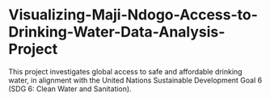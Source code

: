 # Visualizing-Maji-Ndogo-Access-to-Drinking-Water-Data-Analysis-Project
This project investigates global access to safe and affordable drinking water, in alignment with the United Nations Sustainable Development Goal 6 (SDG 6: Clean Water and Sanitation).
